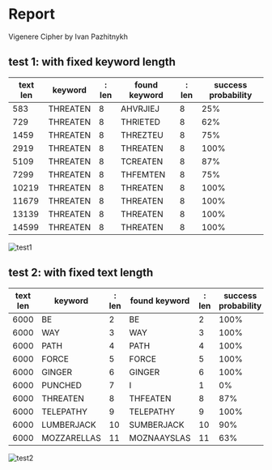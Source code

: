 # Report
Vigenere Cipher by Ivan Pazhitnykh
## test 1: with fixed keyword length
text len|keyword|: len|found keyword|: len|success probability
---|---|---|---|---|---
583|THREATEN|8|AHVRJIEJ|8|25%
729|THREATEN|8|THRIETED|8|62%
1459|THREATEN|8|THREZTEU|8|75%
2919|THREATEN|8|THREATEN|8|100%
5109|THREATEN|8|TCREATEN|8|87%
7299|THREATEN|8|THFEMTEN|8|75%
10219|THREATEN|8|THREATEN|8|100%
11679|THREATEN|8|THREATEN|8|100%
13139|THREATEN|8|THREATEN|8|100%
14599|THREATEN|8|THREATEN|8|100%

![test1](./images/test1.png)
## test 2: with fixed text length
text len|keyword|: len|found keyword|: len|success probability
---|---|---|---|---|---
6000|BE|2|BE|2|100%
6000|WAY|3|WAY|3|100%
6000|PATH|4|PATH|4|100%
6000|FORCE|5|FORCE|5|100%
6000|GINGER|6|GINGER|6|100%
6000|PUNCHED|7|I|1|0%
6000|THREATEN|8|THFEATEN|8|87%
6000|TELEPATHY|9|TELEPATHY|9|100%
6000|LUMBERJACK|10|SUMBERJACK|10|90%
6000|MOZZARELLAS|11|MOZNAAYSLAS|11|63%

![test2](./images/test2.png)
